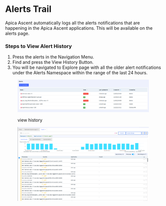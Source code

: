 # Alerts Trail

Apica Ascent automatically logs all the alerts notifications that are happening in the Apica Ascent applications. This will be available on the alerts page.

### Steps to View Alert History

1. Press the alerts in the Navigation Menu.
2. Find and press the View History Button.
3. You will be navigated to Explore page with all the older alert notifications under the Alerts Namespace within the range of the last 24 hours.

<figure><img src="../../.gitbook/assets/view alerts.png" alt=""><figcaption><p>view history</p></figcaption></figure>

<figure><img src="../../.gitbook/assets/image (239).png" alt=""><figcaption></figcaption></figure>
